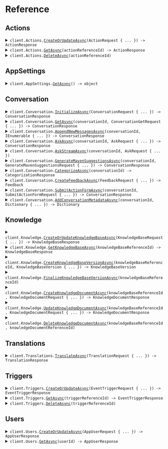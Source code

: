# Reference
## Actions
<details><summary><code>client.Actions.<a href="/src/MavenagiApi/Actions/ActionsClient.cs">CreateOrUpdateAsync</a>(ActionRequest { ... }) -> ActionResponse</code></summary>
<dl>
<dd>

#### 📝 Description

<dl>
<dd>

<dl>
<dd>

Update an action or create it if it doesn't exist
</dd>
</dl>
</dd>
</dl>

#### 🔌 Usage

<dl>
<dd>

<dl>
<dd>

```csharp
await client.Actions.CreateOrUpdateAsync(
    new ActionRequest
    {
        ActionId = new EntityIdBase { ReferenceId = "get-balance" },
        Name = "Get the user's balance",
        Description = "This action calls an API to get the user's current balance.",
        UserInteractionRequired = false,
        UserFormParameters = new List<ActionParameter>() { },
        Precondition = new PreconditionGroup
        {
            Operator = PreconditionGroupOperator.And,
            Preconditions = new List<object>()
            {
                new MetadataPrecondition { Key = "userKey" },
                new MetadataPrecondition { Key = "userKey2" },
            },
        },
    }
);
```
</dd>
</dl>
</dd>
</dl>

#### ⚙️ Parameters

<dl>
<dd>

<dl>
<dd>

**request:** `ActionRequest` 
    
</dd>
</dl>
</dd>
</dl>


</dd>
</dl>
</details>

<details><summary><code>client.Actions.<a href="/src/MavenagiApi/Actions/ActionsClient.cs">GetAsync</a>(actionReferenceId) -> ActionResponse</code></summary>
<dl>
<dd>

#### 📝 Description

<dl>
<dd>

<dl>
<dd>

Get an action by its supplied ID
</dd>
</dl>
</dd>
</dl>

#### 🔌 Usage

<dl>
<dd>

<dl>
<dd>

```csharp
await client.Actions.GetAsync("get-balance");
```
</dd>
</dl>
</dd>
</dl>

#### ⚙️ Parameters

<dl>
<dd>

<dl>
<dd>

**actionReferenceId:** `string` — The reference ID of the action to get. All other entity ID fields are inferred from the request.
    
</dd>
</dl>
</dd>
</dl>


</dd>
</dl>
</details>

<details><summary><code>client.Actions.<a href="/src/MavenagiApi/Actions/ActionsClient.cs">DeleteAsync</a>(actionReferenceId)</code></summary>
<dl>
<dd>

#### 📝 Description

<dl>
<dd>

<dl>
<dd>

Delete an action
</dd>
</dl>
</dd>
</dl>

#### 🔌 Usage

<dl>
<dd>

<dl>
<dd>

```csharp
await client.Actions.DeleteAsync("get-balance");
```
</dd>
</dl>
</dd>
</dl>

#### ⚙️ Parameters

<dl>
<dd>

<dl>
<dd>

**actionReferenceId:** `string` — The reference ID of the action to unregister. All other entity ID fields are inferred from the request.
    
</dd>
</dl>
</dd>
</dl>


</dd>
</dl>
</details>

## AppSettings
<details><summary><code>client.AppSettings.<a href="/src/MavenagiApi/AppSettings/AppSettingsClient.cs">GetAsync</a>() -> object</code></summary>
<dl>
<dd>

#### 📝 Description

<dl>
<dd>

<dl>
<dd>

Get app settings set during installation
</dd>
</dl>
</dd>
</dl>

#### 🔌 Usage

<dl>
<dd>

<dl>
<dd>

```csharp
await client.AppSettings.GetAsync();
```
</dd>
</dl>
</dd>
</dl>


</dd>
</dl>
</details>

## Conversation
<details><summary><code>client.Conversation.<a href="/src/MavenagiApi/Conversation/ConversationClient.cs">InitializeAsync</a>(ConversationRequest { ... }) -> ConversationResponse</code></summary>
<dl>
<dd>

#### 📝 Description

<dl>
<dd>

<dl>
<dd>

Initialize a new conversation. Only required if the ask request wishes to supply conversation level data or when syncing to external systems.
</dd>
</dl>
</dd>
</dl>

#### 🔌 Usage

<dl>
<dd>

<dl>
<dd>

```csharp
await client.Conversation.InitializeAsync(
    new ConversationRequest
    {
        ConversationId = new EntityIdBase { ReferenceId = "string" },
        Messages = new List<ConversationMessageRequest>()
        {
            new ConversationMessageRequest
            {
                ConversationMessageId = new EntityIdBase { ReferenceId = "string" },
                UserId = new EntityIdBase { ReferenceId = "string" },
                Text = "string",
                UserMessageType = UserConversationMessageType.User,
                CreatedAt = new DateTime(2024, 01, 15, 09, 30, 00, 000),
                UpdatedAt = new DateTime(2024, 01, 15, 09, 30, 00, 000),
            },
        },
        ResponseConfig = new ResponseConfig
        {
            Capabilities = new List<Capability>() { Capability.Markdown },
            IsCopilot = true,
            ResponseLength = ResponseLength.Short,
        },
        Subject = "string",
        Url = "string",
        CreatedAt = new DateTime(2024, 01, 15, 09, 30, 00, 000),
        UpdatedAt = new DateTime(2024, 01, 15, 09, 30, 00, 000),
        Tags = new HashSet<string>() { "string" },
        Metadata = new Dictionary<string, string>() { { "string", "string" } },
    }
);
```
</dd>
</dl>
</dd>
</dl>

#### ⚙️ Parameters

<dl>
<dd>

<dl>
<dd>

**request:** `ConversationRequest` 
    
</dd>
</dl>
</dd>
</dl>


</dd>
</dl>
</details>

<details><summary><code>client.Conversation.<a href="/src/MavenagiApi/Conversation/ConversationClient.cs">GetAsync</a>(conversationId, ConversationGetRequest { ... }) -> ConversationResponse</code></summary>
<dl>
<dd>

#### 📝 Description

<dl>
<dd>

<dl>
<dd>

Get a conversation
</dd>
</dl>
</dd>
</dl>

#### 🔌 Usage

<dl>
<dd>

<dl>
<dd>

```csharp
await client.Conversation.GetAsync("string", new ConversationGetRequest { AppId = "string" });
```
</dd>
</dl>
</dd>
</dl>

#### ⚙️ Parameters

<dl>
<dd>

<dl>
<dd>

**conversationId:** `string` — The ID of the conversation to get
    
</dd>
</dl>

<dl>
<dd>

**request:** `ConversationGetRequest` 
    
</dd>
</dl>
</dd>
</dl>


</dd>
</dl>
</details>

<details><summary><code>client.Conversation.<a href="/src/MavenagiApi/Conversation/ConversationClient.cs">AppendNewMessagesAsync</a>(conversationId, IEnumerable<ConversationMessageRequest> { ... }) -> ConversationResponse</code></summary>
<dl>
<dd>

#### 📝 Description

<dl>
<dd>

<dl>
<dd>

Append messages to an existing conversation. The conversation must be initialized first. If a message with the same id already exists, it will be ignored.
</dd>
</dl>
</dd>
</dl>

#### 🔌 Usage

<dl>
<dd>

<dl>
<dd>

```csharp
await client.Conversation.AppendNewMessagesAsync(
    "string",
    new List<ConversationMessageRequest>()
    {
        new ConversationMessageRequest
        {
            ConversationMessageId = new EntityIdBase { ReferenceId = "string" },
            UserId = new EntityIdBase { ReferenceId = "string" },
            Text = "string",
            UserMessageType = UserConversationMessageType.User,
            CreatedAt = new DateTime(2024, 01, 15, 09, 30, 00, 000),
            UpdatedAt = new DateTime(2024, 01, 15, 09, 30, 00, 000),
        },
    }
);
```
</dd>
</dl>
</dd>
</dl>

#### ⚙️ Parameters

<dl>
<dd>

<dl>
<dd>

**conversationId:** `string` — The ID of the conversation to append messages to
    
</dd>
</dl>

<dl>
<dd>

**request:** `IEnumerable<ConversationMessageRequest>` 
    
</dd>
</dl>
</dd>
</dl>


</dd>
</dl>
</details>

<details><summary><code>client.Conversation.<a href="/src/MavenagiApi/Conversation/ConversationClient.cs">AskAsync</a>(conversationId, AskRequest { ... }) -> ConversationResponse</code></summary>
<dl>
<dd>

#### 📝 Description

<dl>
<dd>

<dl>
<dd>

Ask a question
</dd>
</dl>
</dd>
</dl>

#### 🔌 Usage

<dl>
<dd>

<dl>
<dd>

```csharp
await client.Conversation.AskAsync(
    "string",
    new AskRequest
    {
        ConversationMessageId = new EntityIdBase { ReferenceId = "message-1" },
        UserId = new EntityIdBase { ReferenceId = "user-1" },
        Text = "How do I reset my password?",
        Attachments = new List<Attachment>()
        {
            new Attachment { Type = "image/png", Content = "iVBORw0KGgo..." },
        },
    }
);
```
</dd>
</dl>
</dd>
</dl>

#### ⚙️ Parameters

<dl>
<dd>

<dl>
<dd>

**conversationId:** `string` — The ID of a new or existing conversation to use as context for the question
    
</dd>
</dl>

<dl>
<dd>

**request:** `AskRequest` 
    
</dd>
</dl>
</dd>
</dl>


</dd>
</dl>
</details>

<details><summary><code>client.Conversation.<a href="/src/MavenagiApi/Conversation/ConversationClient.cs">AskStreamAsync</a>(conversationId, AskRequest { ... })</code></summary>
<dl>
<dd>

#### 📝 Description

<dl>
<dd>

<dl>
<dd>

Ask a question with a streaming response. The response will be sent as a stream of events. The text portions of stream responses should be concatenated to form the full response text. Action and metadata events should overwrite past data and do not need concatenation.
</dd>
</dl>
</dd>
</dl>

#### 🔌 Usage

<dl>
<dd>

<dl>
<dd>

```csharp
await client.Conversation.AskStreamAsync(
    "conversation-0",
    new AskRequest
    {
        ConversationMessageId = new EntityIdBase { ReferenceId = "message-1" },
        UserId = new EntityIdBase { ReferenceId = "user-1" },
        Text = "How do I reset my password?",
        Attachments = new List<Attachment>()
        {
            new Attachment { Type = "image/png", Content = "iVBORw0KGgo..." },
        },
    }
);
```
</dd>
</dl>
</dd>
</dl>

#### ⚙️ Parameters

<dl>
<dd>

<dl>
<dd>

**conversationId:** `string` — The ID of a new or existing conversation to use as context for the question
    
</dd>
</dl>

<dl>
<dd>

**request:** `AskRequest` 
    
</dd>
</dl>
</dd>
</dl>


</dd>
</dl>
</details>

<details><summary><code>client.Conversation.<a href="/src/MavenagiApi/Conversation/ConversationClient.cs">GenerateMavenSuggestionsAsync</a>(conversationId, GenerateMavenSuggestionsRequest { ... }) -> ConversationResponse</code></summary>
<dl>
<dd>

#### 📝 Description

<dl>
<dd>

<dl>
<dd>

Generate a response suggestion for each requested message id in a conversation
</dd>
</dl>
</dd>
</dl>

#### 🔌 Usage

<dl>
<dd>

<dl>
<dd>

```csharp
await client.Conversation.GenerateMavenSuggestionsAsync(
    "string",
    new GenerateMavenSuggestionsRequest
    {
        ConversationMessageIds = new List<EntityIdBase>()
        {
            new EntityIdBase { ReferenceId = "string" },
        },
    }
);
```
</dd>
</dl>
</dd>
</dl>

#### ⚙️ Parameters

<dl>
<dd>

<dl>
<dd>

**conversationId:** `string` — The ID of a conversation the messages belong to
    
</dd>
</dl>

<dl>
<dd>

**request:** `GenerateMavenSuggestionsRequest` 
    
</dd>
</dl>
</dd>
</dl>


</dd>
</dl>
</details>

<details><summary><code>client.Conversation.<a href="/src/MavenagiApi/Conversation/ConversationClient.cs">CategorizeAsync</a>(conversationId) -> CategorizationResponse</code></summary>
<dl>
<dd>

#### 📝 Description

<dl>
<dd>

<dl>
<dd>

Uses an LLM flow to categorize the conversation. Experimental.
</dd>
</dl>
</dd>
</dl>

#### 🔌 Usage

<dl>
<dd>

<dl>
<dd>

```csharp
await client.Conversation.CategorizeAsync("string");
```
</dd>
</dl>
</dd>
</dl>

#### ⚙️ Parameters

<dl>
<dd>

<dl>
<dd>

**conversationId:** `string` — The ID of the conversation to categorize
    
</dd>
</dl>
</dd>
</dl>


</dd>
</dl>
</details>

<details><summary><code>client.Conversation.<a href="/src/MavenagiApi/Conversation/ConversationClient.cs">CreateFeedbackAsync</a>(FeedbackRequest { ... }) -> Feedback</code></summary>
<dl>
<dd>

#### 📝 Description

<dl>
<dd>

<dl>
<dd>

Create feedback
</dd>
</dl>
</dd>
</dl>

#### 🔌 Usage

<dl>
<dd>

<dl>
<dd>

```csharp
await client.Conversation.CreateFeedbackAsync(
    new FeedbackRequest
    {
        FeedbackId = new EntityIdBase { ReferenceId = "string" },
        ConversationId = new EntityIdBase { ReferenceId = "string" },
        ConversationMessageId = new EntityIdBase { ReferenceId = "string" },
        Type = FeedbackType.ThumbsUp,
        Text = "string",
    }
);
```
</dd>
</dl>
</dd>
</dl>

#### ⚙️ Parameters

<dl>
<dd>

<dl>
<dd>

**request:** `FeedbackRequest` 
    
</dd>
</dl>
</dd>
</dl>


</dd>
</dl>
</details>

<details><summary><code>client.Conversation.<a href="/src/MavenagiApi/Conversation/ConversationClient.cs">SubmitActionFormAsync</a>(conversationId, SubmitActionFormRequest { ... }) -> ConversationResponse</code></summary>
<dl>
<dd>

#### 📝 Description

<dl>
<dd>

<dl>
<dd>

Submit a filled out action form
</dd>
</dl>
</dd>
</dl>

#### 🔌 Usage

<dl>
<dd>

<dl>
<dd>

```csharp
await client.Conversation.SubmitActionFormAsync(
    "string",
    new SubmitActionFormRequest
    {
        ActionFormId = "string",
        Parameters = new Dictionary<string, object>()
        {
            {
                "string",
                new Dictionary<object, object?>() { { "key", "value" } }
            },
        },
    }
);
```
</dd>
</dl>
</dd>
</dl>

#### ⚙️ Parameters

<dl>
<dd>

<dl>
<dd>

**conversationId:** `string` — The ID of a conversation the form being submitted belongs to
    
</dd>
</dl>

<dl>
<dd>

**request:** `SubmitActionFormRequest` 
    
</dd>
</dl>
</dd>
</dl>


</dd>
</dl>
</details>

<details><summary><code>client.Conversation.<a href="/src/MavenagiApi/Conversation/ConversationClient.cs">AddConversationMetadataAsync</a>(conversationId, Dictionary<string, string> { ... }) -> Dictionary<string, string></code></summary>
<dl>
<dd>

#### 📝 Description

<dl>
<dd>

<dl>
<dd>

Add metadata to an existing conversation. If a metadata field already exists, it will be overwritten.
</dd>
</dl>
</dd>
</dl>

#### 🔌 Usage

<dl>
<dd>

<dl>
<dd>

```csharp
await client.Conversation.AddConversationMetadataAsync(
    "string",
    new Dictionary<string, string>() { { "string", "string" } }
);
```
</dd>
</dl>
</dd>
</dl>

#### ⚙️ Parameters

<dl>
<dd>

<dl>
<dd>

**conversationId:** `string` — The ID of a conversation the metadata being added belongs to
    
</dd>
</dl>

<dl>
<dd>

**request:** `Dictionary<string, string>` 
    
</dd>
</dl>
</dd>
</dl>


</dd>
</dl>
</details>

## Knowledge
<details><summary><code>client.Knowledge.<a href="/src/MavenagiApi/Knowledge/KnowledgeClient.cs">CreateOrUpdateKnowledgeBaseAsync</a>(KnowledgeBaseRequest { ... }) -> KnowledgeBaseResponse</code></summary>
<dl>
<dd>

#### 📝 Description

<dl>
<dd>

<dl>
<dd>

Update a knowledge base or create it if it doesn't exist.
</dd>
</dl>
</dd>
</dl>

#### 🔌 Usage

<dl>
<dd>

<dl>
<dd>

```csharp
await client.Knowledge.CreateOrUpdateKnowledgeBaseAsync(
    new KnowledgeBaseRequest
    {
        KnowledgeBaseId = new EntityIdBase { ReferenceId = "help-center" },
        Name = "Help center",
        Type = KnowledgeBaseType.Api,
    }
);
```
</dd>
</dl>
</dd>
</dl>

#### ⚙️ Parameters

<dl>
<dd>

<dl>
<dd>

**request:** `KnowledgeBaseRequest` 
    
</dd>
</dl>
</dd>
</dl>


</dd>
</dl>
</details>

<details><summary><code>client.Knowledge.<a href="/src/MavenagiApi/Knowledge/KnowledgeClient.cs">GetKnowledgeBaseAsync</a>(knowledgeBaseReferenceId) -> KnowledgeBaseResponse</code></summary>
<dl>
<dd>

#### 📝 Description

<dl>
<dd>

<dl>
<dd>

Get an existing knowledge base by its supplied ID
</dd>
</dl>
</dd>
</dl>

#### 🔌 Usage

<dl>
<dd>

<dl>
<dd>

```csharp
await client.Knowledge.GetKnowledgeBaseAsync("help-center");
```
</dd>
</dl>
</dd>
</dl>

#### ⚙️ Parameters

<dl>
<dd>

<dl>
<dd>

**knowledgeBaseReferenceId:** `string` — The reference ID of the knowledge base to get. All other entity ID fields are inferred from the request.
    
</dd>
</dl>
</dd>
</dl>


</dd>
</dl>
</details>

<details><summary><code>client.Knowledge.<a href="/src/MavenagiApi/Knowledge/KnowledgeClient.cs">CreateKnowledgeBaseVersionAsync</a>(knowledgeBaseReferenceId, KnowledgeBaseVersion { ... }) -> KnowledgeBaseVersion</code></summary>
<dl>
<dd>

#### 📝 Description

<dl>
<dd>

<dl>
<dd>

Create a new knowledge base version. Only supported on API knowledge bases. Will throw an exception if there is an existing version in progress.
</dd>
</dl>
</dd>
</dl>

#### 🔌 Usage

<dl>
<dd>

<dl>
<dd>

```csharp
await client.Knowledge.CreateKnowledgeBaseVersionAsync(
    "help-center",
    new KnowledgeBaseVersion { Type = KnowledgeBaseVersionType.Full }
);
```
</dd>
</dl>
</dd>
</dl>

#### ⚙️ Parameters

<dl>
<dd>

<dl>
<dd>

**knowledgeBaseReferenceId:** `string` — The reference ID of the knowledge base to create a version for. All other entity ID fields are inferred from the request.
    
</dd>
</dl>

<dl>
<dd>

**request:** `KnowledgeBaseVersion` 
    
</dd>
</dl>
</dd>
</dl>


</dd>
</dl>
</details>

<details><summary><code>client.Knowledge.<a href="/src/MavenagiApi/Knowledge/KnowledgeClient.cs">FinalizeKnowledgeBaseVersionAsync</a>(knowledgeBaseReferenceId)</code></summary>
<dl>
<dd>

#### 📝 Description

<dl>
<dd>

<dl>
<dd>

Finalize the latest knowledge base version. Required to indicate the version is complete. Will throw an exception if the latest version is not in progress.
</dd>
</dl>
</dd>
</dl>

#### 🔌 Usage

<dl>
<dd>

<dl>
<dd>

```csharp
await client.Knowledge.FinalizeKnowledgeBaseVersionAsync("help-center");
```
</dd>
</dl>
</dd>
</dl>

#### ⚙️ Parameters

<dl>
<dd>

<dl>
<dd>

**knowledgeBaseReferenceId:** `string` — The reference ID of the knowledge base to finalize a version for. All other entity ID fields are inferred from the request.
    
</dd>
</dl>
</dd>
</dl>


</dd>
</dl>
</details>

<details><summary><code>client.Knowledge.<a href="/src/MavenagiApi/Knowledge/KnowledgeClient.cs">CreateKnowledgeDocumentAsync</a>(knowledgeBaseReferenceId, KnowledgeDocumentRequest { ... }) -> KnowledgeDocumentResponse</code></summary>
<dl>
<dd>

#### 📝 Description

<dl>
<dd>

<dl>
<dd>

Create knowledge document. Requires an existing knowledge base with an in progress version. Will throw an exception if the latest version is not in progress.
</dd>
</dl>
</dd>
</dl>

#### 🔌 Usage

<dl>
<dd>

<dl>
<dd>

```csharp
await client.Knowledge.CreateKnowledgeDocumentAsync(
    "help-center",
    new KnowledgeDocumentRequest
    {
        KnowledgeDocumentId = new EntityIdBase { ReferenceId = "getting-started" },
        ContentType = KnowledgeDocumentContentType.Markdown,
        Content = "## Getting started\\nThis is a getting started guide for the help center.",
        Title = "Getting started",
    }
);
```
</dd>
</dl>
</dd>
</dl>

#### ⚙️ Parameters

<dl>
<dd>

<dl>
<dd>

**knowledgeBaseReferenceId:** `string` — The reference ID of the knowledge base to create a document for. All other entity ID fields are inferred from the request.
    
</dd>
</dl>

<dl>
<dd>

**request:** `KnowledgeDocumentRequest` 
    
</dd>
</dl>
</dd>
</dl>


</dd>
</dl>
</details>

<details><summary><code>client.Knowledge.<a href="/src/MavenagiApi/Knowledge/KnowledgeClient.cs">UpdateKnowledgeDocumentAsync</a>(knowledgeBaseReferenceId, KnowledgeDocumentRequest { ... }) -> KnowledgeDocumentResponse</code></summary>
<dl>
<dd>

#### 📝 Description

<dl>
<dd>

<dl>
<dd>

Not yet implemented. Update knowledge document. Requires an existing knowledge base with an in progress version of type PARTIAL. Will throw an exception if the latest version is not in progress.
</dd>
</dl>
</dd>
</dl>

#### 🔌 Usage

<dl>
<dd>

<dl>
<dd>

```csharp
await client.Knowledge.UpdateKnowledgeDocumentAsync(
    "help-center",
    new KnowledgeDocumentRequest
    {
        KnowledgeDocumentId = new EntityIdBase { ReferenceId = "getting-started" },
        ContentType = KnowledgeDocumentContentType.Markdown,
        Content = "## Getting started\\nThis is a getting started guide for the help center.",
        Title = "Getting started",
    }
);
```
</dd>
</dl>
</dd>
</dl>

#### ⚙️ Parameters

<dl>
<dd>

<dl>
<dd>

**knowledgeBaseReferenceId:** `string` — The reference ID of the knowledge base that contains the document to update. All other entity ID fields are inferred from the request.
    
</dd>
</dl>

<dl>
<dd>

**request:** `KnowledgeDocumentRequest` 
    
</dd>
</dl>
</dd>
</dl>


</dd>
</dl>
</details>

<details><summary><code>client.Knowledge.<a href="/src/MavenagiApi/Knowledge/KnowledgeClient.cs">DeleteKnowledgeDocumentAsync</a>(knowledgeBaseReferenceId, knowledgeDocumentReferenceId)</code></summary>
<dl>
<dd>

#### 📝 Description

<dl>
<dd>

<dl>
<dd>

Not yet implemented. Delete knowledge document. Requires an existing knowledge base with an in progress version of type PARTIAL. Will throw an exception if the latest version is not in progress.
</dd>
</dl>
</dd>
</dl>

#### 🔌 Usage

<dl>
<dd>

<dl>
<dd>

```csharp
await client.Knowledge.DeleteKnowledgeDocumentAsync("help-center", "getting-started");
```
</dd>
</dl>
</dd>
</dl>

#### ⚙️ Parameters

<dl>
<dd>

<dl>
<dd>

**knowledgeBaseReferenceId:** `string` — The reference ID of the knowledge base that contains the document to delete. All other entity ID fields are inferred from the request
    
</dd>
</dl>

<dl>
<dd>

**knowledgeDocumentReferenceId:** `string` — The reference ID of the knowledge document to delete. All other entity ID fields are inferred from the request.
    
</dd>
</dl>
</dd>
</dl>


</dd>
</dl>
</details>

## Translations
<details><summary><code>client.Translations.<a href="/src/MavenagiApi/Translations/TranslationsClient.cs">TranslateAsync</a>(TranslationRequest { ... }) -> TranslationResponse</code></summary>
<dl>
<dd>

#### 📝 Description

<dl>
<dd>

<dl>
<dd>

Translate text from one language to another
</dd>
</dl>
</dd>
</dl>

#### 🔌 Usage

<dl>
<dd>

<dl>
<dd>

```csharp
await client.Translations.TranslateAsync(
    new TranslationRequest { Text = "Hello world", TargetLanguage = "es" }
);
```
</dd>
</dl>
</dd>
</dl>

#### ⚙️ Parameters

<dl>
<dd>

<dl>
<dd>

**request:** `TranslationRequest` 
    
</dd>
</dl>
</dd>
</dl>


</dd>
</dl>
</details>

## Triggers
<details><summary><code>client.Triggers.<a href="/src/MavenagiApi/Triggers/TriggersClient.cs">CreateOrUpdateAsync</a>(EventTriggerRequest { ... }) -> EventTriggerResponse</code></summary>
<dl>
<dd>

#### 📝 Description

<dl>
<dd>

<dl>
<dd>

Update an event trigger or create it if it doesn't exist.
</dd>
</dl>
</dd>
</dl>

#### 🔌 Usage

<dl>
<dd>

<dl>
<dd>

```csharp
await client.Triggers.CreateOrUpdateAsync(
    new EventTriggerRequest
    {
        TriggerId = new EntityIdBase { ReferenceId = "store-in-snowflake" },
        Description = "Stores conversation data in Snowflake",
        Type = EventTriggerType.ConversationCreated,
    }
);
```
</dd>
</dl>
</dd>
</dl>

#### ⚙️ Parameters

<dl>
<dd>

<dl>
<dd>

**request:** `EventTriggerRequest` 
    
</dd>
</dl>
</dd>
</dl>


</dd>
</dl>
</details>

<details><summary><code>client.Triggers.<a href="/src/MavenagiApi/Triggers/TriggersClient.cs">GetAsync</a>(triggerReferenceId) -> EventTriggerResponse</code></summary>
<dl>
<dd>

#### 📝 Description

<dl>
<dd>

<dl>
<dd>

Get an event trigger by its supplied ID
</dd>
</dl>
</dd>
</dl>

#### 🔌 Usage

<dl>
<dd>

<dl>
<dd>

```csharp
await client.Triggers.GetAsync("store-in-snowflake");
```
</dd>
</dl>
</dd>
</dl>

#### ⚙️ Parameters

<dl>
<dd>

<dl>
<dd>

**triggerReferenceId:** `string` — The reference ID of the event trigger to get. All other entity ID fields are inferred from the request.
    
</dd>
</dl>
</dd>
</dl>


</dd>
</dl>
</details>

<details><summary><code>client.Triggers.<a href="/src/MavenagiApi/Triggers/TriggersClient.cs">DeleteAsync</a>(triggerReferenceId)</code></summary>
<dl>
<dd>

#### 📝 Description

<dl>
<dd>

<dl>
<dd>

Delete an event trigger
</dd>
</dl>
</dd>
</dl>

#### 🔌 Usage

<dl>
<dd>

<dl>
<dd>

```csharp
await client.Triggers.DeleteAsync("store-in-snowflake");
```
</dd>
</dl>
</dd>
</dl>

#### ⚙️ Parameters

<dl>
<dd>

<dl>
<dd>

**triggerReferenceId:** `string` — The reference ID of the event trigger to delete. All other entity ID fields are inferred from the request.
    
</dd>
</dl>
</dd>
</dl>


</dd>
</dl>
</details>

## Users
<details><summary><code>client.Users.<a href="/src/MavenagiApi/Users/UsersClient.cs">CreateOrUpdateAsync</a>(AppUserRequest { ... }) -> AppUserResponse</code></summary>
<dl>
<dd>

#### 📝 Description

<dl>
<dd>

<dl>
<dd>

Update a user or create it if it doesn't exist.
</dd>
</dl>
</dd>
</dl>

#### 🔌 Usage

<dl>
<dd>

<dl>
<dd>

```csharp
await client.Users.CreateOrUpdateAsync(
    new AppUserRequest
    {
        UserId = new EntityIdBase { ReferenceId = "user-0" },
        Identifiers = new HashSet<AppUserIdentifier>()
        {
            new AppUserIdentifier
            {
                Value = "joe@myapp.com",
                Type = AppUserIdentifyingPropertyType.Email,
            },
        },
        Data = new Dictionary<string, UserData>()
        {
            {
                "name",
                new UserData { Value = "Joe", Visibility = VisibilityType.Visible }
            },
        },
    }
);
```
</dd>
</dl>
</dd>
</dl>

#### ⚙️ Parameters

<dl>
<dd>

<dl>
<dd>

**request:** `AppUserRequest` 
    
</dd>
</dl>
</dd>
</dl>


</dd>
</dl>
</details>

<details><summary><code>client.Users.<a href="/src/MavenagiApi/Users/UsersClient.cs">GetAsync</a>(userId) -> AppUserResponse</code></summary>
<dl>
<dd>

#### 📝 Description

<dl>
<dd>

<dl>
<dd>

Get a user by its supplied ID
</dd>
</dl>
</dd>
</dl>

#### 🔌 Usage

<dl>
<dd>

<dl>
<dd>

```csharp
await client.Users.GetAsync("user-0");
```
</dd>
</dl>
</dd>
</dl>

#### ⚙️ Parameters

<dl>
<dd>

<dl>
<dd>

**userId:** `string` — The reference ID of the user to get. All other entity ID fields are inferred from the request.
    
</dd>
</dl>
</dd>
</dl>


</dd>
</dl>
</details>
